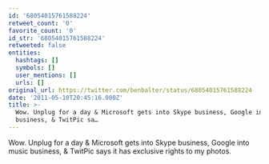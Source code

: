 ```yaml
---
id: '68054015761588224'
retweet_count: '0'
favorite_count: '0'
id_str: '68054015761588224'
retweeted: false
entities:
  hashtags: []
  symbols: []
  user_mentions: []
  urls: []
original_url: https://twitter.com/benbalter/status/68054015761588224
date: '2011-05-10T20:45:16.000Z'
title: >-
  Wow. Unplug for a day & Microsoft gets into Skype business, Google into music
  business, & TwitPic sa…
---
```


Wow. Unplug for a day & Microsoft gets into Skype business, Google into music business, & TwitPic says it has exclusive rights to my photos.